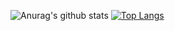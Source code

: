 ![Anurag's github stats](https://github-readme-stats.vercel.app/api?username=eeikee&show_icons=true&theme=cobalt)
[![Top Langs](https://github-readme-stats.vercel.app/api/top-langs/?username=eeikee&layout=compact&show_icons=true&theme=cobalt)](https://github.com/eeikee/github-readme-stats)
